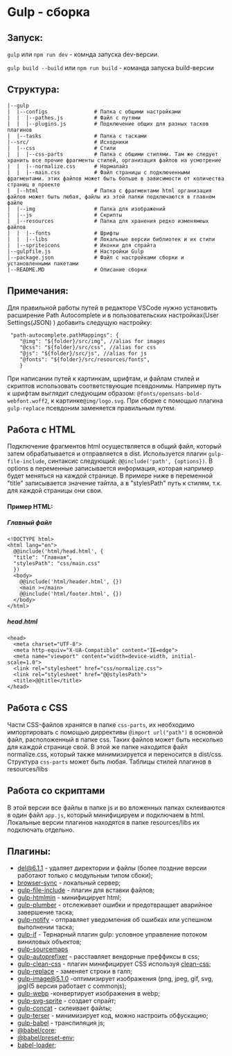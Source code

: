 # Gulp - сборка

## Запуск:

`gulp` или `npm run dev` - комнда запуска dev-версии.

`gulp build --build` или `npm run build` - команда запуска build-версии

## Структура:
```
|--gulp       
|  |--configs               # Папка с общими настройками
|  |  |--pathes.js          # Файл с путями
|  |  |--plugins.js         # Подключение общих для разных тасков плагинов
|  |--tasks                 # Папка с тасками
|--src/                     # Исходники
|  |--css                   # Стили
|  |  |--css-parts          # Папка с общими стилями. Там же следует хранить все прочие фрагменты стилей, организация файлов на усмотрение
|  |  |--normalize.css      # Нормалайз
|  |  |--main.css           # Файл страницы с подключенными фрагментами. этих файлов может быть больше в зависимости от количества страниц в проекте
|  |--html                  # Папка с фрагментами html организация файлов может быть любая, файлы из этой папки подключаются в главном файле
|  |--img                   # Папка для изображений
|  |--js                    # Скрипты
|  |--resources             # Папка для хранения редко изменямеых файлов
|  |  |--fonts              # Шрифты
|  |  |--libs               # Локальные версии библиотек и их стили
|  |--spriteicons           # Иконки для спрайта
|--gulpfile.js              # Настройки Gulp
|--package.json             # Файл с настройками сборки и установленными пакетами
|--README.MD                # Описание сборки

```

## Примечания:
Для правильной работы путей в редакторе VSCode нужно установить расширение Path Autocomplete и в пользовательских настройках(User Settings(JSON) ) добавить следущую настройку:
```
 "path-autocomplete.pathMappings": {
    "@img": "${folder}/src/img", //alias for images
    "@css": "${folder}/src/css", //alias for css
    "@js": "${folder}/src/js", //alias for js
    "@fonts": "${folder}/src/resources/fonts",
    }
```
При написании путей к картинкам, шрифтам, и файлам стилей и скриптов использовать соответствующие псевдонимы. Например путь к шрифтам выглядит следующим образом: `@fonts/opensans-bold-webfont.woff2`, к картинке`@img/logo.svg`. При сборке с помощью плагина `gulp-replace` псевдоним заменяется правильным путем.

## Работа с HTML
Подключение фрагментов html осуществляется в общий файл, который затем обрабатывается и отправляется в dist. Используется плагин `gulp-file-include`, синтаксис следующий:
`@@include('path', {options})`. В options в переменные записывается информация, которая например будет меняться на каждой странице. В примере ниже в переменной "title" записывается значение тайтла, а в "stylesPath" путь к стилям, т.к. для каждой страницы они свои.

  #### Пример HTML:
  ##### Главный файл
  ```
  <!DOCTYPE html>
  <html lang="en">
    @@include('html/head.html', {
    "title": "Главная",
    "stylesPath": "css/main.css"
    })
    <body>
      @@include('html/header.html', {})
      <main ></main>
      @@include('html/footer.html', {})
    </body>
  </html>
  ```
  ##### head.html
  ```
  <head>
    <meta charset="UTF-8">
    <meta http-equiv="X-UA-Compatible" content="IE=edge">
    <meta name="viewport" content="width=device-width, initial-scale=1.0">
    <link rel="stylesheet" href="css/normalize.css">
    <link rel="stylesheet" href="@@stylesPath">
    <title>@@title</title>
  </head>
  ```

## Работа с CSS
Части CSS-файлов хранятся в папке `css-parts`, их необходимо импортировать с помощью диррективы `@import url("path")` в основной файл, расположенный в папке css. Таких файлов может быть несколько для каждой странице свой. В этой же папке находится файл normalize.css, который также минимизируется и переносится в dist/css. Структура `css-parts` может быть любая.
Таблицы стилей плагинов в resources/libs

## Работа со скриптами
В этой версии все файлы в папке js и во вложенных папках склеиваются в один файл `app.js`, который минифицируем и подключаем в html. Локальные версии плагинов находятся в папке resources/libs их подключать отдельно.

## Плагины:
- [del@6.1.1](https://github.com/sindresorhus/del#readme) - удаляет директории и файлы (более поздние версии работают только с модульным типом сбоки);
- [browser-sync](https://browsersync.io/docs/api) - локальный сервер;
- [gulp-file-include](https://www.npmjs.com/package/gulp-file-include) - плагин для вставки файлов;
- [gulp-htmlmin](https://www.npmjs.com/package/gulp-htmlmin) - минифицирует html;
- [gulp-plumber](https://www.npmjs.com/package/gulp-plumber) - отслеживает ошибки и предотвращает аварийное завершение таска;
- [gulp-notify](https://www.npmjs.com/package/gulp-notify) - отправляет уведомления об ошибках или успешном выполнении таска;
- [gulp-if](https://github.com/robrich/gulp-if) - Тернарный плагин gulp: условное управление потоком виниловых объектов;
- [gulp-sourcemaps](https://github.com/gulp-sourcemaps/gulp-sourcemaps) 
- [gulp-autoprefixer](https://www.npmjs.com/package/gulp-autoprefixer) - расставляет вендорные преффиксы в css;
- [gulp-clean-css](https://github.com/scniro/gulp-clean-css) - плагин минифицирует CSS используя [clean-css](https://github.com/clean-css/clean-css);
- [gulp-replace](https://github.com/lazd/gulp-replace) - заменяет строки в галп;
- [gulp-image@5.1.0](https://github.com/1000ch/gulp-image) -оптимизирует изображения (png, jpeg, gif, svg, jpg)(5 версия работает с commonjs);
- [gulp-webp](https://github.com/sindresorhus/gulp-webp) -конвертирует изображения в webp;
- [gulp-svg-sprite](https://www.npmjs.com/package/gulp-svg-sprite) - создает спрайт;
- [gulp-concat](https://github.com/gulp-community/gulp-concat) - склеивает файлы;
- [gulp-terser](https://www.npmjs.com/package/gulp-terser) - минимизирует код, можно настроить обфускацию;
- [gulp-babel](https://www.npmjs.com/package/gulp-babel) - транспиляция js;
- [@babel/core](https://www.npmjs.com/package/@babel/core);
- [@babel/preset-env](https://www.npmjs.com/package/@babel/preset-env);
- [babel-loader](https://www.npmjs.com/package/babel-loader);
